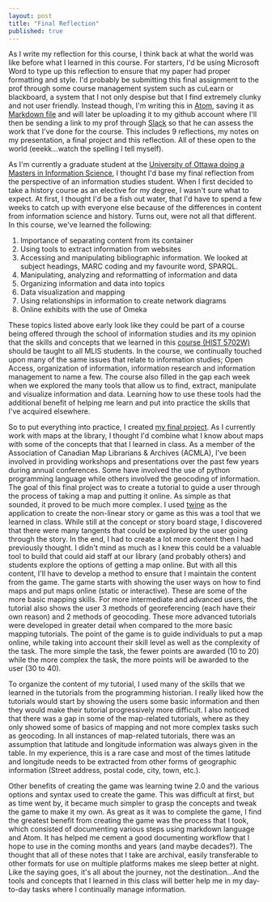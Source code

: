 ```yaml
---
layout: post
title: "Final Reflection"
published: true
---
```


As I write my reflection for this course, I think back at what the world was like before what I learned in this course. For starters, I'd be using Microsoft Word to type up this reflection to ensure that my paper had proper formatting and style. I'd probably be submitting this final assignment to the prof through some course management system such as cuLearn or blackboard, a system that I not only despise but that I find extremely clunky and not user friendly. Instead though, I'm writing this in [Atom](https://atom.io/ "Atom"), saving it as [Markdown file](http://programminghistorian.org/lessons/getting-started-with-markdown "Using Markdown") and will later be uploading it to my github account where I'll then be sending a link to my prof through [Slack](https://slack.com/ "Slack") so that he can assess the work that I've done for the course. This includes 9 reflections, my notes on my presentation, a final project and this reflection. All of these open to the world (eeekk...watch the spelling I tell myself).

As I'm currently a graduate student at the [University of Ottawa doing a Masters in Information Science](http://arts.uottawa.ca/sis/ "ESIS"), I thought I'd base my final reflection from the perspective of an information studies student. When I first decided to take a history course as an elective for my degree, I wasn't sure what to expect. At first, I thought I'd be a fish out water, that I'd have to spend a few weeks to catch up with everyone else because of the differences in content from information science and history. Turns out, were not all that different. In this course, we've learned the following:

1. Importance of separating content from its container
2. Using tools to extract information from websites
3. Accessing and manipulating bibliographic information. We looked at subject headings, MARC coding and my favourite word, SPARQL.
4. Manipulating, analyzing and reformatting of information and data
5. Organizing information and data into topics
6. Data visualization and mapping
7. Using relationships in information to create network diagrams
8. Online exhibits with the use of Omeka

These topics listed above early look like they could be part of a course being offered through the school of information studies and its my opinion that the skills and concepts that we learned in this [course (HIST 5702W)](http://grad.craftingdigitalhistory.ca/ "HIST 5702W") should be taught to all MLIS students. In the course, we continually touched upon many of the same issues that relate to information studies; Open Access, organization of information, information research and information management to name a few. The course also filled in the gap each week when we explored the many tools that allow us to find, extract, manipulate and visualize information and data. Learning how to use these tools had the additional benefit of helping me learn and put into practice the skills that I've acquired elsewhere.

So to put everything into practice, I created [my final project](http://joelrivard.github.io/dh-final/ "Online Maps Game"). As I currently work with maps at the library, I thought I'd combine what I know about maps with some of the concepts that that I learned in class. As a member of the Association of Canadian Map Librarians & Archives (ACMLA), I've been involved in providing workshops and presentations over the past few years during annual conferences. Some have involved the use of python programming language while others involved the geocoding of information. The goal of this final project was to create a tutorial to guide a user through the process of taking a map and putting it online. As simple as that sounded, it proved to be much more complex. I used [twine](http://twinery.org/ "twine") as the application to create the non-linear story or game as this was a tool that we learned in class. While still at the concept or story board stage, I discovered that there were many tangents that could be explored by the user going through the story. In the end, I had to create a lot more content then I had previously thought. I didn't mind as much as I knew this could be a valuable tool to build that could aid staff at our library (and probably others) and students explore the options of getting a map online. But with all this content, I'll have to develop a method to ensure that I maintain the content from the game. The game starts with showing the user ways on how to find maps and put maps online (static or interactive). These are some of the more basic mapping skills. For more intermediate and advanced users, the tutorial also shows the user 3 methods of georeferencing (each have their own reason) and 2 methods of geocoding. These more advanced tutorials were developed in greater detail when compared to the more basic mapping tutorials.  The point of the game is to guide individuals to put a map online, while taking into account their skill level as well as the complexity of the task. The more simple the task, the fewer points are awarded (10 to 20) while the more complex the task, the more points will be awarded to the user (30 to 40).

To organize the content of my tutorial, I used many of the skills that we learned in the tutorials from the programming historian. I really liked how the tutorials would start by showing the users some basic information and then they would make their tutorial progressively more difficult. I also noticed that there was a gap in some of the map-related tutorials, where as they only showed some of basics of mapping and not more complex tasks such as geocoding. In all instances of map-related tutorials, there was an assumption that latitude and longitude information was always given in the table. In my experience, this is a rare case and most of the times latitude and longitude needs to be extracted from other forms of geographic information (Street address, postal code, city, town, etc.).

Other benefits of creating the game was learning twine 2.0 and the various options and syntax used to create the game. This was difficult at first, but as time went by, it became much simpler to grasp the concepts and tweak the game to make it my own. As great as it was to complete the game, I find the greatest benefit from creating the game was the process that I took, which consisted of documenting various steps using markdown language and Atom. It has helped me cement a good documenting workflow that I hope to use in the coming months and years (and maybe decades?). The thought that all of these notes that I take are archival, easily transferable to other formats for use on multiple platforms makes me sleep better at night. Like the saying goes, it's all about the journey, not the destination...And the tools and concepts that I learned in this class will better help me in my day-to-day tasks where I continually manage information. 
